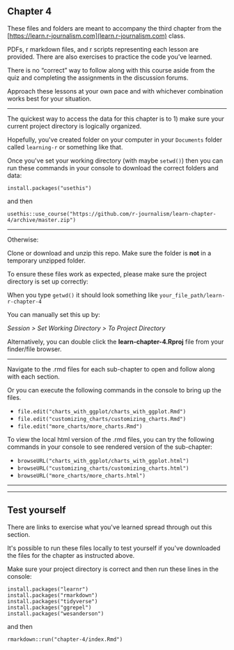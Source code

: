 ## Chapter 4

These files and folders are meant to accompany the third chapter from the [https://learn.r-journalism.com](learn.r-journalism.com) class.

PDFs, r markdown files, and r scripts representing each lesson are provided. There are also exercises to practice the code you’ve learned.
 
There is no “correct” way to follow along with this course aside from the quiz and completing the assignments in the discussion forums.
 
Approach these lessons at your own pace and with whichever combination works best for your situation.
 
----


The quickest way to access the data for this chapter is to 1) make sure your current project directory is logically organized. 

Hopefully, you've created folder on your computer in your `Documents` folder called `learning-r` or something like that.

Once you've set your working directory (with maybe `setwd()`) then you can run these commands in your console to download the correct folders and data:

```
install.packages("usethis")
```

and then

```
usethis::use_course("https://github.com/r-journalism/learn-chapter-4/archive/master.zip")
```

----

Otherwise:

Clone or download and unzip this repo. Make sure the folder is **not** in a temporary unzipped folder.

To ensure these files work as expected, please make sure the project directory is set up correctly: 

When you type `getwd()` it should look something like `your_file_path/learn-r-chapter-4`

You can manually set this up by:

*Session > Set Working Directory > To Project Directory*

Alternatively, you can double click the **learn-chapter-4.Rproj** file from your finder/file browser.

----

Navigate to the .rmd files for each sub-chapter to open and follow along with each section.

Or you can execute the following commands in the console to bring up the files.

* `file.edit("charts_with_ggplot/charts_with_ggplot.Rmd")`
* `file.edit("customizing_charts/customizing_charts.Rmd")`
* `file.edit("more_charts/more_charts.Rmd")`


To view the local html version of the .rmd files, you can try the following commands in your console to see rendered version of the sub-chapter:

* `browseURL("charts_with_ggplot/charts_with_ggplot.html")`
* `browseURL("customizing_charts/customizing_charts.html")`
* `browseURL("more_charts/more_charts.html")`


----



----

## Test yourself

There are links to exercise what you've learned spread through out this section.

It's possible to run these files locally to test yourself if you've downloaded the files for the chapter as instructed above.

Make sure your project directory is correct and then run these lines in the console:


```
install.packages("learnr")
install.packages("rmarkdown")
install.packages("tidyverse")
install.packages("ggrepel")
install.packages("wesanderson")
```

and then

```
rmarkdown::run("chapter-4/index.Rmd")
```

